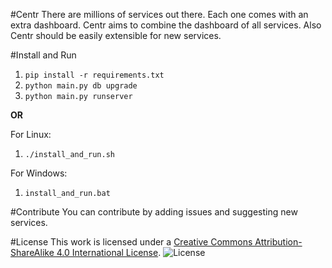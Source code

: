 #Centr
There are millions of services out there. Each one comes with an extra dashboard. Centr aims to combine the dashboard of all services. Also Centr should be easily extensible for new services.

#Install and Run
1. `pip install -r requirements.txt`
2. `python main.py db upgrade`
3. `python main.py runserver`

**OR**

For Linux:
1. `./install_and_run.sh`

For Windows:
1. `install_and_run.bat`

#Contribute
You can contribute by adding issues and suggesting new services.

#License
This work is licensed under a [Creative Commons Attribution-ShareAlike 4.0 International License](http://creativecommons.org/licenses/by-sa/4.0/).
![License](https://i.creativecommons.org/l/by-sa/4.0/88x31.png)
